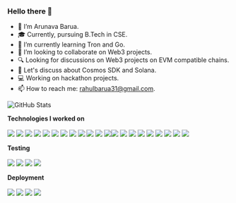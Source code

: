 ### Hello there 👋

<!--
**Arunava-Barua/Arunava-barua** is a ✨ _special_ ✨ repository because its `README.md` (this file) appears on your GitHub profile.

Here are some ideas to get you started:
-->

- 🔭 I’m Arunava Barua.
- 🎓 Currently, pursuing B.Tech in CSE.
- 🌱 I’m currently learning Tron and Go.
- 👯 I’m looking to collaborate on Web3 projects.
- 🔍 Looking for discussions on Web3 projects on EVM compatible chains.
- 💬 Let's discuss about Cosmos SDK and Solana.
- 💻 Working on hackathon projects.
- 📫 How to reach me: rahulbarua31@gmail.com.

![GitHub Stats](https://github-readme-stats.vercel.app/api?username=Arunava-barua&theme=dracula)

**Technologies I worked on**
<br>
<br>
<img src="https://img.shields.io/badge/MongoDB-47A248?logo=MongoDB&logoColor=white&style=for-the-badge" />  <img src="https://img.shields.io/badge/Express-000000?logo=Express&logoColor=white&style=for-the-badge" />  <img src="https://img.shields.io/badge/ReactJs-61DAFB?logo=React&logoColor=white&style=for-the-badge" />  <img src="https://img.shields.io/badge/NodeJs-339933?logo=Node.js&logoColor=white&style=for-the-badge" />  <img src="https://img.shields.io/badge/Ethereum-3C3C3D?logo=Ethereum&logoColor=white&style=for-the-badge" />  <img src="https://img.shields.io/badge/Chainlink-375BD2?logo=Chainlink&logoColor=white&style=for-the-badge" />  <img src="https://img.shields.io/badge/Solidity-363636?logo=Solidity&logoColor=white&style=for-the-badge" />   <img src="https://img.shields.io/badge/Hyperledger-2F3134?logo=Hyperledger&logoColor=white&style=for-the-badge" />  <img src="https://img.shields.io/badge/Javascript-F7DF1E?logo=JavaScript&logoColor=white&style=for-the-badge" />  <img src="https://img.shields.io/badge/HTML5-E34F26?logo=HTML5&logoColor=white&style=for-the-badge" />  <img src="https://img.shields.io/badge/CSS3-1572B6?logo=CSS3&logoColor=white&style=for-the-badge" />  <img src="https://img.shields.io/badge/Sass-CC6699?logo=Sass&logoColor=white&style=for-the-badge" /><img src="https://img.shields.io/badge/NextJs-000000?logo=Next.js&logoColor=white&style=for-the-badge" />  <img src="https://img.shields.io/badge/MaterialUI-007FFF?logo=MUI&logoColor=white&style=for-the-badge" />   <img src="https://img.shields.io/badge/MySQL-4479A1?logo=MySQL&logoColor=white&style=for-the-badge" />  <img src="https://img.shields.io/badge/Passport-34E27A?logo=Passport&logoColor=white&style=for-the-badge" />  <img src="https://img.shields.io/badge/IPFS-65C2CB?logo=IPFS&logoColor=white&style=for-the-badge" />  <img src="https://img.shields.io/badge/Redux-764ABC?logo=Redux&logoColor=white&style=for-the-badge" />  <img src="https://img.shields.io/badge/Git-F05032?logo=Git&logoColor=white&style=for-the-badge" />  <img src="https://img.shields.io/badge/GraphQL-E10098?logo=GraphQL&logoColor=white&style=for-the-badge" />  <img src="https://img.shields.io/badge/TypeScript-3178C6?logo=TypeScript&logoColor=white&style=for-the-badge" /> 



**Testing**
<br>
<br>
<img src="https://img.shields.io/badge/Jest-C21325?logo=Jest&logoColor=white&style=for-the-badge" />
<img src="https://img.shields.io/badge/Postman-FF6C37?logo=Postman&logoColor=white&style=for-the-badge" />
<img src="https://img.shields.io/badge/Mocha-8D6748?logo=Mocha&logoColor=white&style=for-the-badge" />
<img src="https://img.shields.io/badge/Chai-A30701?logo=Chai&logoColor=white&style=for-the-badge" />


**Deployment**
<br>
<br>
<img src="https://img.shields.io/badge/Vercel-000000?logo=Vercel&logoColor=white&style=for-the-badge" />
<img src="https://img.shields.io/badge/Netlify-00C7B7?logo=Netlify&logoColor=white&style=for-the-badge" />
<img src="https://img.shields.io/badge/Heroku-430098?logo=Heroku&logoColor=white&style=for-the-badge" />
<img src="https://img.shields.io/badge/Docker-2496ED?logo=Docker&logoColor=white&style=for-the-badge" />
